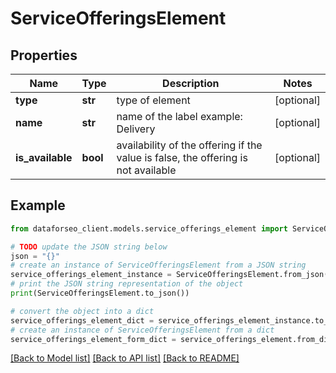 # ServiceOfferingsElement


## Properties

Name | Type | Description | Notes
------------ | ------------- | ------------- | -------------
**type** | **str** | type of element | [optional] 
**name** | **str** | name of the label example: Delivery | [optional] 
**is_available** | **bool** | availability of the offering if the value is false, the offering is not available | [optional] 

## Example

```python
from dataforseo_client.models.service_offerings_element import ServiceOfferingsElement

# TODO update the JSON string below
json = "{}"
# create an instance of ServiceOfferingsElement from a JSON string
service_offerings_element_instance = ServiceOfferingsElement.from_json(json)
# print the JSON string representation of the object
print(ServiceOfferingsElement.to_json())

# convert the object into a dict
service_offerings_element_dict = service_offerings_element_instance.to_dict()
# create an instance of ServiceOfferingsElement from a dict
service_offerings_element_form_dict = service_offerings_element.from_dict(service_offerings_element_dict)
```
[[Back to Model list]](../README.md#documentation-for-models) [[Back to API list]](../README.md#documentation-for-api-endpoints) [[Back to README]](../README.md)



